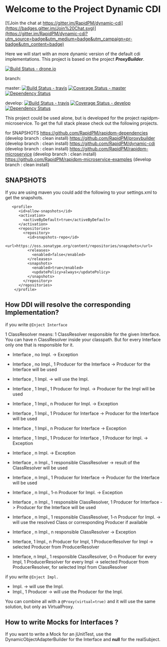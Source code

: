 # Welcome to the Project Dynamic CDI

[![Join the chat at https://gitter.im/RapidPM/dynamic-cdi](https://badges.gitter.im/Join%20Chat.svg)](https://gitter.im/RapidPM/dynamic-cdi?utm_source=badge&utm_medium=badge&utm_campaign=pr-badge&utm_content=badge)

Here we will start with an more dynamic version of the default cdi implementations.
This project is based on the project ***ProxyBuilder***.

[![Build Status - drone.io](https://drone.io/github.com/RapidPM/dynamic-cdi/status.png)](https://drone.io/github.com/RapidPM/dynamic-cdi/latest)

branch:

master:
[![Build Status - travis  ](https://travis-ci.org/RapidPM/dynamic-cdi.svg?branch=master)](https://travis-ci.org/RapidPM/dynamic-cdi)
[![Coverage Status - master](https://coveralls.io/repos/RapidPM/dynamic-cdi/badge.svg?branch=master)](https://coveralls.io/r/RapidPM/dynamic-cdi?branch=master)
[![Dependency Status](https://www.versioneye.com/user/projects/55a3ad19323939002100061e/badge.svg?style=flat)](https://www.versioneye.com/user/projects/55a3ad19323939002100061e)

develop:
[![Build Status - travis  ](https://travis-ci.org/RapidPM/dynamic-cdi.svg?branch=develop)](https://travis-ci.org/RapidPM/dynamic-cdi)
[![Coverage Status - develop](https://coveralls.io/repos/RapidPM/dynamic-cdi/badge.svg?branch=develop)](https://coveralls.io/r/RapidPM/dynamic-cdi?branch=develop)
[![Dependency Status](https://www.versioneye.com/user/projects/55a3ad16323939001800069a/badge.svg?style=flat)](https://www.versioneye.com/user/projects/55a3ad16323939001800069a)

This project could be used alone, but is developed for the project rapidpm-microservice. To get the full stack please check out the following projects.

for SNAPSHOTS
https://github.com/RapidPM/rapidpm-dependencies (develop branch : clean install)
https://github.com/RapidPM/proxybuilder (develop branch : clean install)
https://github.com/RapidPM/dynamic-cdi (develop branch : clean install)
https://github.com/RapidPM/rapidpm-microservice (develop branch : clean install)
https://github.com/RapidPM/rapidpm-microservice-examples (develop branch : clean install)

## SNAPSHOTS
If you are using maven you could add the following to your settings.xml to get the snapshots.

```
   <profile>
      <id>allow-snapshots</id>
      <activation>
        <activeByDefault>true</activeByDefault>
      </activation>
      <repositories>
        <repository>
          <id>snapshots-repo</id>
          <url>https://oss.sonatype.org/content/repositories/snapshots</url>
          <releases>
            <enabled>false</enabled>
          </releases>
          <snapshots>
            <enabled>true</enabled>
            <updatePolicy>always</updatePolicy>
          </snapshots>
        </repository>
      </repositories>
    </profile>
```

## How DDI will resolve the corresponding Implementation?

if you write ``@Inject Interface``

1 ClassResolver means: 1 ClassResolver responsible for the given Interface. You can have n ClassResolver inside your classpath.
But for every Interface only one that is responsible for it.

* Interface , no Impl. -> Exception
* Interface , no Impl., 1 Producer for the Interface  -> Producer for the Interface will be used

* Interface , 1 Impl. -> will use the Impl.
* Interface , 1 Impl., 1 Producer for Impl. -> Producer for the Impl will be used
* Interface , 1 Impl., n Producer for Impl. -> Exception
* Interface , 1 Impl., 1 Producer for Interface -> Producer for the Interface will be used
* Interface , 1 Impl., n Producer for Interface -> Exception

* Interface , 1 Impl., 1 Producer for Interface , 1 Producer for Impl. -> Exception

* Interface , n Impl. -> Exception
* Interface , n Impl., 1 responsible ClassResolver -> result of the ClassResolver will be used
* Interface , n Impl., 1 Producer for Interface -> Producer for the Interface will be used
* Interface , n Impl., 1-n Producer for Impl. -> Exception

* Interface , n Impl., 1 responsible ClassResolver, 1 Producer for Interface -> Producer for the Interface will be used
* Interface , n Impl., 1 responsible ClassResolver, 1-n Producer for Impl. -> will use the resolved Class or corresponding Producer if available
* Interface , n Impl., n responsible ClassResolver -> Exception

* Interface, 1 Impl., n Producer for Impl, 1 ProducerResolver for Impl -> selected Producer from ProducerResolver
* Interface, n Impl., 1 responsible ClassResolver, 0-n Producer for every Impl, 1 ProducerResolver for every Impl -> selected Producer from ProducerResolver, for selected Impl from ClassResolver




if you write ``@Inject Impl.``

* Impl. -> will use the Impl.
* Impl., 1 Producer -> will use the Producer for the Impl.

You can combine all with a ``@Proxy(virtual=true)`` and it will use the same solution, but only as VirtualProxy.




## How to write Mocks for Interfaces ?
If you want to write a Mock for an jUnitTest, use the DynamicObjectAdapterBuilder for the Interface and **null** for the realSubject.

```java


```


